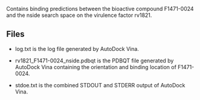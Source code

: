Contains binding predictions between the bioactive compound F1471-0024 and the nside search space on the virulence factor rv1821.

## Files

- log.txt is the log file generated by AutoDock Vina.

- rv1821_F1471-0024_nside.pdbqt is the PDBQT file generated by AutoDock Vina containing the orientation and binding location of F1471-0024.

- stdoe.txt is the combined STDOUT and STDERR output of AutoDock Vina.

